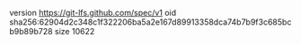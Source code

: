 version https://git-lfs.github.com/spec/v1
oid sha256:62904d2c348c1f322206ba5a2e167d89913358dca74b7b9f3c685bcb9b89b728
size 10622
